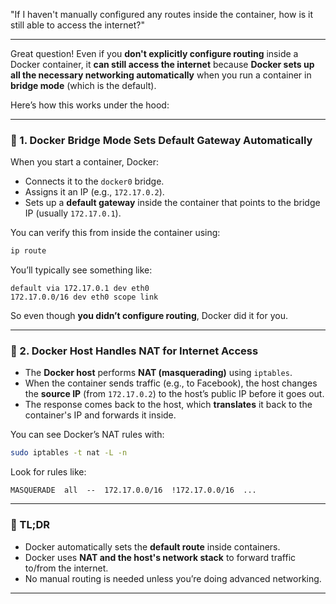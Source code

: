 "If I haven't manually configured any routes inside the container, how is it still able to access the internet?"

---

Great question! Even if you **don't explicitly configure routing** inside a Docker container, it **can still access the internet** because **Docker sets up all the necessary networking automatically** when you run a container in **bridge mode** (which is the default).

Here’s how this works under the hood:

---

### 🔧 1. **Docker Bridge Mode Sets Default Gateway Automatically**

When you start a container, Docker:

* Connects it to the `docker0` bridge.
* Assigns it an IP (e.g., `172.17.0.2`).
* Sets up a **default gateway** inside the container that points to the bridge IP (usually `172.17.0.1`).

You can verify this from inside the container using:

```bash
ip route
```

You’ll typically see something like:

```text
default via 172.17.0.1 dev eth0
172.17.0.0/16 dev eth0 scope link
```

So even though **you didn’t configure routing**, Docker did it for you.

---

### 🔁 2. **Docker Host Handles NAT for Internet Access**

* The **Docker host** performs **NAT (masquerading)** using `iptables`.
* When the container sends traffic (e.g., to Facebook), the host changes the **source IP** (from `172.17.0.2`) to the host’s public IP before it goes out.
* The response comes back to the host, which **translates** it back to the container's IP and forwards it inside.

You can see Docker’s NAT rules with:

```bash
sudo iptables -t nat -L -n
```

Look for rules like:

```text
MASQUERADE  all  --  172.17.0.0/16  !172.17.0.0/16  ...
```

---

### 🧠 TL;DR

* Docker automatically sets the **default route** inside containers.
* Docker uses **NAT and the host's network stack** to forward traffic to/from the internet.
* No manual routing is needed unless you’re doing advanced networking.

---



